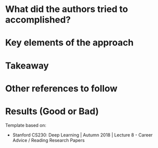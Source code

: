 # What did the authors tried to accomplished?

# Key elements of the approach

# Takeaway

# Other references to follow

# Results (Good or Bad)

Template based on:
- Stanford CS230: Deep Learning | Autumn 2018 | Lecture 8 - Career Advice / Reading Research Papers
